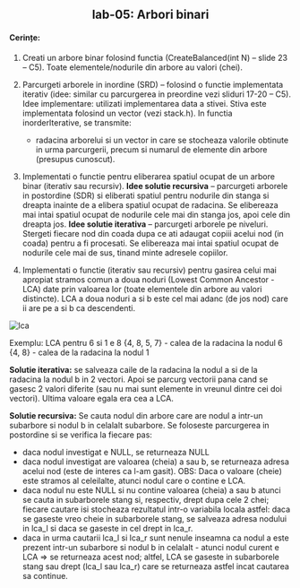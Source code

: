 <h2 align="center">
 lab-05: Arbori binari
</h2>

<h4>Cerințe:</h4>

1. Creati un arbore binar folosind functia (CreateBalanced(int N) – slide 23 – C5). Toate elementele/nodurile din arbore au valori (chei).

2. Parcurgeti arborele in inordine (SRD) – folosind o functie implementata iterativ (idee: similar cu parcurgerea in preordine vezi sliduri 17-20 – C5).
Idee implementare: utilizati implementarea data a stivei.
Stiva este implementata folosind un vector (vezi stack.h). In functia inorderIterative, se transmite:
    * radacina arborelui si un vector in care se stocheaza valorile obtinute in urma parcurgerii, precum si numarul de elemente din arbore (presupus cunoscut).

3. Implementati o functie pentru eliberarea spatiul ocupat de un arbore binar (iterativ sau recursiv).
**Idee solutie recursiva** – parcurgeti arborele in postordine (SDR) si eliberati spatiul pentru nodurile din stanga si dreapta inainte de a elibera spatiul ocupat de radacina. Se elibereaza mai intai spatiul ocupat de nodurile cele mai din stanga jos, apoi cele din dreapta jos.
**Idee solutie iterativa** – parcurgeti arborele pe niveluri. Stergeti fiecare nod din coada dupa ce ati adaugat copiii acelui nod (in coada) pentru a fi procesati. Se elibereaza mai intai spatiul  ocupat de nodurile cele mai de sus, tinand minte adresele copiilor.

4. Implementati o functie (iterativ sau recursiv) pentru gasirea celui mai apropiat stramos comun  a doua noduri (Lowest Common Ancestor - LCA) date prin valoarea lor (toate elementele din arbore au valori distincte).
LCA a doua noduri a si b este cel mai adanc (de jos nod) care ii are pe a si b ca descendenti.

![lca](https://user-images.githubusercontent.com/49961252/112722850-64e85e00-8f14-11eb-871f-80dcce5dfe74.png)

Exemplu: LCA pentru 6 si 1 e 8
{4, 8, 5, 7} - calea de la radacina la nodul 6
{4, 8}  - calea de la radacina la nodul 1

**Solutie iterativa:** se salveaza caile de la radacina la nodul a si de la radacina la nodul b in 2 vectori. 
Apoi se parcurg vectorii pana cand se gasesc 2 valori diferite (sau nu mai sunt elemente in vreunul dintre cei doi vectori). Ultima valoare egala era cea a LCA. 

**Solutie recursiva:** Se cauta nodul din arbore care are nodul a intr-un subarbore si nodul b in celalalt subarbore.
Se foloseste parcurgerea in postordine si se verifica la fiecare pas:
- daca nodul investigat e NULL, se returneaza NULL 
- daca nodul investigat are valoarea (cheia) a sau b, se returneaza adresa acelui nod (este de interes ca l-am gasit). OBS: Daca o valoare (cheie) este stramos al celeilalte, atunci nodul care o contine e LCA.
- daca nodul nu este NULL si nu contine valoarea (cheia) a sau b atunci se cauta in subarborele stang si, respectiv, drept dupa cele 2 chei; fiecare cautare isi stocheaza rezultatul intr-o variabila locala astfel: daca se gaseste vreo cheie in subarborele stang, se salveaza adresa nodului in lca_l si daca se gaseste in cel drept in lca_r.
- daca in urma cautarii lca_l si lca_r sunt nenule inseamna ca nodul a este prezent intr-un subarbore si nodul b in celalalt - atunci nodul curent e LCA => se returneaza acest nod; altfel, LCA se gaseste in subarborele stang sau drept (lca_l sau lca_r) care se returneaza astfel incat cautarea sa continue.






